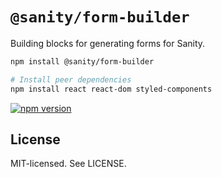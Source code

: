 # `@sanity/form-builder`

Building blocks for generating forms for Sanity.

```sh
npm install @sanity/form-builder

# Install peer dependencies
npm install react react-dom styled-components
```

[![npm version](https://img.shields.io/npm/v/@sanity/form-builder.svg?style=flat-square)](https://www.npmjs.com/package/@sanity/form-builder)

## License

MIT-licensed. See LICENSE.
